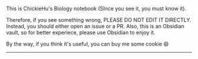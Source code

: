 This is ChickieHu's Biology notebook (SInce you see it, you must know it).

Therefore, if you see something wrong, PLEASE DO NOT EDIT IT DIRECTLY. Instead, you should either open an issue or a PR. Also, this is an Obsidian vault, so for better experiece, please use Obsidian to enjoy it.

By the way, if you think it's useful, you can buy me some cookie :smile:

---

